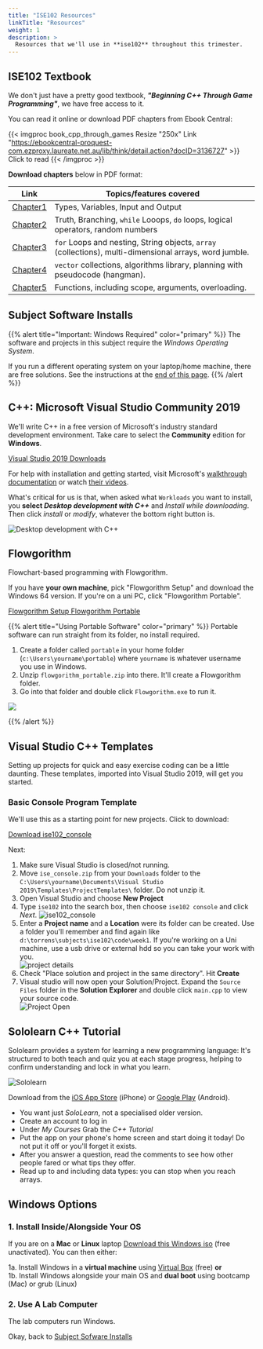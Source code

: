 ```yaml
---
title: "ISE102 Resources"
linkTitle: "Resources"
weight: 1
description: >
  Resources that we'll use in **ise102** throughout this trimester.
---
```


## ISE102 Textbook

We don't just have a pretty good textbook, _**"Beginning C++ Through Game Programming"**_, we have free access to it.

You can read it online or download PDF chapters from Ebook Central:

{{< imgproc book_cpp_through_games Resize "250x" Link "https://ebookcentral-proquest-com.ezproxy.laureate.net.au/lib/think/detail.action?docID=3136727" >}}
Click to read
{{< /imgproc >}}

**Download chapters** below in PDF format:

| Link   | Topics/features covered  |  
|------------|--------------------------|  
| [Chapter1 ](cpp_through_games_1.pdf)  | Types, Variables, Input and Output |  
| [Chapter2 ](cpp_through_games_2.pdf) | Truth, Branching, `while` Looops, `do` loops, logical operators, random numbers |
| [Chapter3 ](cpp_through_games_3.pdf) | `for` Loops and nesting, String objects, `array` (collections), multi-dimensional arrays, word jumble. |
| [Chapter4](cpp_through_games_4.pdf) | `vector` collections, algorithms library, planning with pseudocode (hangman). |
| [Chapter5](cpp_through_games_5.pdf) | Functions, including scope, arguments, overloading. |


## Subject Software Installs

{{% alert title="Important: Windows Required" color="primary" %}}
The software and projects in this subject require the _Windows Operating System_.

If you run a different operating system on your laptop/home machine, there are free solutions. See the instructions at the [end of this page](#windows-options).
{{% /alert %}}

## C++: Microsoft Visual Studio Community 2019
We'll write C++ in a free version of Microsoft's industry standard development environment. Take care to select the **Community** edition for **Windows**.
<div class="mx-auto">
	<a class="btn btn-lg btn-primary mr-3 mb-4" href="https://visualstudio.microsoft.com/vs/" target="_blank">Visual Studio 2019 Downloads<i class="fas fa-arrow-alt-circle-right ml-2"></i>
	</a>
</div>

For help with installation and getting started, visit Microsoft's [walkthrough documentation](https://docs.microsoft.com/en-gb/visualstudio/get-started/visual-studio-ide?view=vs-2019) or watch [their videos](https://visualstudio.microsoft.com/vs/getting-started/).

What's critical for us is that, when asked what `Workloads` you want to install, you **select _Desktop development with C++_** and _Install while downloading_. Then click _install_ or _modify_, whatever the bottom right button is.

![Desktop development with C++](visual_studio_cpp_desktop.png)

## Flowgorithm

Flowchart-based programming with Flowgorithm.

If you have **your own machine**, pick "Flowgorithm Setup" and download the Windows 64 version.
If you're on a uni PC, click "Flowgorithm Portable".

<div class="mx-auto">
	<a class="btn btn-lg btn-primary mr-3 mb-4" href="http://flowgorithm.org/download/index.htm" target="_blank">Flowgorithm Setup<i class="fas fa-arrow-alt-circle-right ml-2"></i>
	</a>
  <a class="btn btn-lg btn-primary mr-3 mb-4" href="flowgorithm_portable.zip" target="_blank">Flowgorithm Portable<i class="fas fa-arrow-alt-circle-right ml-2"></i>
	</a>
</div>

{{% alert title="Using Portable Software" color="primary" %}}
Portable software can run straight from its folder, no install required.

1. Create a folder called `portable` in your home folder (`c:\Users\yourname\portable`) where `yourname` is whatever username you use in Windows.
2. Unzip `flowgorithm_portable.zip` into there. It'll create a Flowgorithm folder.
3. Go into that folder and double click `Flowgorithm.exe` to run it.

![](portable_folder_flowgorithm.png)

{{% /alert %}}



## Visual Studio C++ Templates

Setting up projects for quick and easy exercise coding can be a little daunting. These templates, imported into Visual Studio 2019, will get you started.

### Basic Console Program Template

We'll use this as a starting point for new projects. Click to download:

<a class="btn btn-lg btn-primary mr-3 mb-4" href="/torrens/ise102/resources/ise102_console.zip">Download ise102_console<i class="fas fa-arrow-alt-circle-right ml-2"></i>
</a>

Next:  
1. Make sure Visual Studio is closed/not running.  
2. Move `ise_console.zip` from your `Downloads` folder to the `C:\Users\yourname\Documents\Visual Studio 2019\Templates\ProjectTemplates\` folder. Do not unzip it.  
3. Open Visual Studio and choose **New Project**  
4. Type `ise102` into the search box, then choose `ise102 console` and click _Next_.
![ise102_console](new_project_ise102_console.png)  
5. Enter a **Project name** and a **Location** were its folder can be created. Use a folder you'll remember and find again like `d:\torrens\subjects\ise102\code\week1`. If you're working on a Uni machine, use a usb drive or external hdd so you can take your work with you.  
![project details](project_setup_vs_2019.png)  
6. Check "Place solution and project in the same directory". Hit **Create**  
7. Visual studio will now open your Solution/Project. Expand the `Source Files` folder in the **Solution Explorer** and double click `main.cpp` to view your source code.  
![Project Open](project_open_main_cpp.png)  
  
## Sololearn C++ Tutorial

Sololearn provides a system for learning a new programming language: It's structured to both teach and quiz you at each stage progress, helping to confirm understanding and lock in what you learn.

![Sololearn](../week4/sololearn_cpp.png)

Download from the [iOS App Store](https://apps.apple.com/us/app/sololearn-learn-to-code/id1210079064) (iPhone) or [Google Play](https://play.google.com/store/apps/details?id=com.sololearn&hl=en_AU) (Android). 
- You want just _SoloLearn_, not a specialised older version. 
- Create an account to log in
- Under _My Courses_ Grab the _C++ Tutorial_
- Put the app on your phone's home screen and start doing it today! Do not put it off or you'll forget it exists.
- After you answer a question, read the comments to see how other people fared or what tips they offer. 
- Read up to and including data types: you can stop when you reach arrays.

## Windows Options  

### 1. Install Inside/Alongside Your OS

If you are on a **Mac** or **Linux** laptop [Download this Windows iso](https://laureateaus-my.sharepoint.com/:u:/g/personal/daniel_mcgillick_laureate_edu_au/EUs2E8Oj_-dNroXMb_tg0O8BhM4nTzv3g98UZ4VPnlmRCQ?e=digodN) (free unactivated). You can then either:

1a. Install Windows in a **virtual machine** using [Virtual Box](https://www.virtualbox.org/wiki/Downloads) (free) **or**  
1b. Install Windows alongside your main OS and **dual boot** using bootcamp (Mac) or grub (Linux)  
  
### 2. Use A Lab Computer  

The lab computers run Windows.

Okay, back to [Subject Sofware Installs](#subject-software-installs)


<!--
### Text-Mode Game Template

This will add _**ise102 text mode game**_ to your _new project_ window.

_text_mode_game_template.zip_

<a class="btn btn-lg btn-primary mr-3 mb-4" href="/torrens/ise102/resources/text_mode_game_template.zip">
  Download<i class="fas fa-arrow-alt-circle-right ml-2"></i>
</a>

## Starter Projects

**ADD STARTER PROJECTS FOR WEEKLY CODE ALONG**?
-->